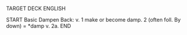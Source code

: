 TARGET DECK
ENGLISH

START
Basic
Dampen
Back: v. 1 make or become damp. 2 (often foll. By down) = *damp v. 2a.
END
